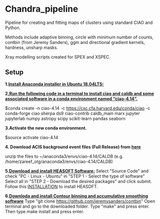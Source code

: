 # Chandra_pipeline

Pipeline for creating and fitting maps of clusters using standard CIAO and Python. 

Methods include adaptive binning, circle with minimum number of counts, contbin (from Jeremy Sanders), ggm and directional gradient kernels, hardness, unsharp masks.

Xray modelling scripts created for SPEX and XSPEC.




## Setup
**1.[Install Anaconda installer in Ubuntu 18.04LTS:](https://docs.anaconda.com/anaconda/install/linux/)**

**2[.Run the following code in a terminal to install ciao and caldb and some associated software in a conda environment named “ciao-4.14”.](https://cxc.cfa.harvard.edu/ciao/download/)**

$conda create -n ciao-4.14 -c https://cxc.cfa.harvard.edu/conda/ciao -c conda-forge ciao sherpa ds9 ciao-contrib caldb_main marx jupyter jupyterlab numpy astropy scipy scikit-learn pandas seaborn


**3.Activate the new conda environment.**

$source activate ciao-4.14

**4. Download ACIS background event files (Full Release) from [here](https://cxc.cfa.harvard.edu/ciao/download/caldb.html)** 

unzip the files to ~/anaconda3/envs/ciao-4.14/CALDB (e.g. /home/zareef_otg/anaconda3/envs/ciao-4.14/CALDB)


**5.[Download and install HEASOFT Software:](https://heasarc.gsfc.nasa.gov/lheasoft/download.html)**
Select "Source Code" and check "PC - Linux - Ubuntu" in "STEP 1 - Select the type of software"
Select all in "STEP 2 - Download the desired packages" and click submit.
Follow this [INSTALLATION](https://heasarc.gsfc.nasa.gov/lheasoft/ubuntu.html) to install HEASOFT.


**6.[Downloda and install Contour binning and accumulative smoothing software](https://github.com/jeremysanders/contbin)**
Type "git clone https://github.com/jeremysanders/contbin"
Open terminal and go to the downloaded folder.
Type "make" and press enter.
Then type make install and press enter.

